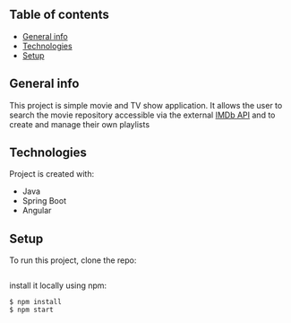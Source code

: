 ## Table of contents
* [General info](#general-info)
* [Technologies](#technologies)
* [Setup](#setup)

## General info
This project is simple movie and TV show application. 
It allows the user to search the movie repository accessible via the external [IMDb API](https://imdb-api.com/api) and to create and manage their own playlists
	
## Technologies
Project is created with:
* Java
* Spring Boot
* Angular
	
## Setup
To run this project, clone the repo:
```
```


install it locally using npm:

```
$ npm install
$ npm start
```
